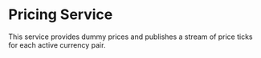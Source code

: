 # Pricing Service

This service provides dummy prices and publishes a stream of price ticks for each active currency pair.
